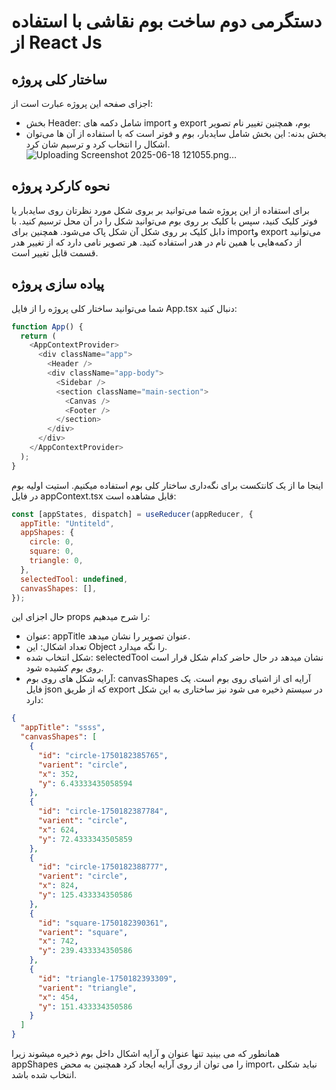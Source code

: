 # دستگرمی دوم ساخت بوم نقاشی با استفاده از React Js

## ساختار کلی پروژه

اجزای صفحه این پروژه عبارت است از:

- بخش Header: شامل دکمه های import و export بوم، همچنین تغییر نام تصویر
- بخش بدنه: این بخش شامل سایدبار، بوم و فوتر است که با استفاده از آن ها می‌توان اشکال را انتخاب کرد و ترسیم شان کرد.
  ![Uploading Screenshot 2025-06-18 121055.png…]()

## نحوه کارکرد پروژه

برای استفاده از این پروژه شما می‌توانید بر بروی شکل مورد نظرتان روی سایدبار یا فوتر کلیک کنید، سپس با کلیک بر روی بوم می‌توانید شکل را در آن محل ترسیم کنید. با دابل کلیک بر روی شکل آن شکل پاک می‌شود. همچنین برای importو export می‌توانید از دکمه‌هایی با همین نام در هدر استفاده کنید.
هر تصویر نامی دارد که از تغییر هدر قسمت قابل تغییر است.

## پیاده سازی پروژه

شما می‌توانید ساختار کلی پروژه را از فایل App.tsx دنبال کنید:

```js
function App() {
  return (
    <AppContextProvider>
      <div className="app">
        <Header />
        <div className="app-body">
          <Sidebar />
          <section className="main-section">
            <Canvas />
            <Footer />
          </section>
        </div>
      </div>
    </AppContextProvider>
  );
}
```

اینجا ما از یک کانتکست برای نگه‌داری ساختار کلی بوم استفاده میکنیم. استیت اولیه بوم در فایل appContext.tsx قابل مشاهده است:

```js
const [appStates, dispatch] = useReducer(appReducer, {
  appTitle: "Untiteld",
  appShapes: {
    circle: 0,
    square: 0,
    triangle: 0,
  },
  selectedTool: undefined,
  canvasShapes: [],
});
```

حال اجزای این props را شرح میدهیم:

- عنوان: appTitle عنوان تصویر را نشان میدهد.
- تعداد اشکال: این Object را نگه میدارد.
- شکل انتخاب شده: selectedTool نشان میدهد در حال حاضر کدام شکل قرار است روی بوم کشیده شود.
- آرایه شکل های روی بوم: canvasShapes آرایه ای از اشیای روی بوم است.
  یک فایل json که از طریق export در سیستم ذخیره می شود نیز ساختاری به این شکل دارد:

```json
{
  "appTitle": "ssss",
  "canvasShapes": [
    {
      "id": "circle-1750182385765",
      "varient": "circle",
      "x": 352,
      "y": 6.43333435058594
    },
    {
      "id": "circle-1750182387784",
      "varient": "circle",
      "x": 624,
      "y": 72.4333343505859
    },
    {
      "id": "circle-1750182388777",
      "varient": "circle",
      "x": 824,
      "y": 125.433334350586
    },
    {
      "id": "square-1750182390361",
      "varient": "square",
      "x": 742,
      "y": 239.433334350586
    },
    {
      "id": "triangle-1750182393309",
      "varient": "triangle",
      "x": 454,
      "y": 151.433334350586
    }
  ]
}
```

همانطور که می بینید تنها عنوان و آرایه اشکال داخل بوم ذخیره میشوند زیرا appShapes را می توان از روی آرایه ایجاد کرد همچنین به محض import، نباید شکلی انتخاب شده باشد.
